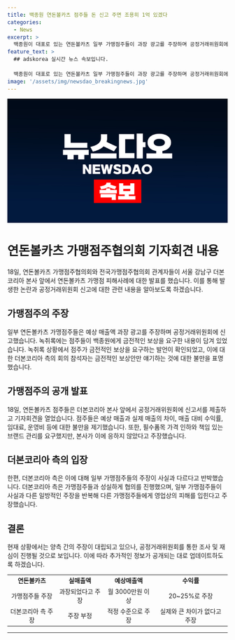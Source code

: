 ```yaml
---
title: 백종원 연돈볼카츠 점주들 돈 신고 주면 조용히 1억 있겠다
categories:
  - News
excerpt: >
  백종원이 대표로 있는 연돈볼카츠 일부 가맹점주들이 과장 광고를 주장하며 공정거래위원회에 신고를 한 가운데, 녹취록 공개로 백종원에게 금전적 보상을 요구한 사실이 드러났다. 연돈볼카츠 점주들은 실제 매출이 예상의 절반에 미치지 못하고, 수익률도 부족하다며 본사를 고발하고 있다. 더본코리아는 가맹점주들의 주장이 사실과 다르다고 반박하고, 자진해서 공정거래위원회 심의를 요청했다고 설명했다. 사건은 여전히 논란이 되고 있는 상황이다.
feature_text: >
  ## adskorea 실시간 뉴스 속보입니다.

  백종원이 대표로 있는 연돈볼카츠 일부 가맹점주들이 과장 광고를 주장하며 공정거래위원회에 신고를 한 가운데, 녹취록 공개로 백종원에게 금전적 보상을 요구한 사실이 드러났다. 연돈볼카츠 점주들은 실제 매출이 예상의 절반에 미치지 못하고, 수익률도 부족하다며 본사를 고발하고 있다. 더본코리아는 가맹점주들의 주장이 사실과 다르다고 반박하고, 자진해서 공정거래위원회 심의를 요청했다고 설명했다. 사건은 여전히 논란이 되고 있는 상황이다.
image: '/assets/img/newsdao_breakingnews.jpg'
---
```


<p><img src="/assets/img/newsdao_breakingnews.jpg" alt="adskorea 속보" /></p>

<h1>연돈볼카츠 가맹점주협의회 기자회견 내용</h1>

<p data-ke-size="size16">18일, 연돈볼카츠 가맹점주협의회와 전국가맹점주협의회 관계자들이 서울 강남구 더본코리아 본사 앞에서 연돈볼카츠 가맹점 피해사례에 대한 발표를 했습니다. 이를 통해 발생한 논란과 공정거래위원회 신고에 대한 관련 내용을 알아보도록 하겠습니다.</p>

<h2 data-ke-size="size26">가맹점주의 주장</h2>

<p data-ke-size="size16">일부 연돈볼카츠 가맹점주들은 예상 매출액 과장 광고를 주장하며 공정거래위원회에 신고했습니다. 녹취록에는 점주들이 백종원에게 금전적인 보상을 요구한 내용이 담겨 있었습니다. 녹취록 상황에서 점주가 금전적인 보상을 요구하는 발언이 확인되었고, 이에 대한 더본코리아 측의 회의 참석자는 금전적인 보상안만 얘기하는 것에 대한 불만을 표명했습니다.</p>

<h2 data-ke-size="size26">가맹점주의 공개 발표</h2>

<p data-ke-size="size16">18일, 연돈볼카츠 점주들은 더본코리아 본사 앞에서 공정거래위원회에 신고서를 제출하고 기자회견을 열었습니다. 점주들은 예상 매출과 실제 매출의 차이, 매출 대비 수익률, 임대료, 운영비 등에 대한 불만을 제기했습니다. 또한, 필수품목 가격 인하와 책임 있는 브랜드 관리를 요구했지만, 본사가 이에 응하지 않았다고 주장했습니다.</p>

<h2 data-ke-size="size26">더본코리아 측의 입장</h2>

<p data-ke-size="size16">한편, 더본코리아 측은 이에 대해 일부 가맹점주들의 주장이 사실과 다르다고 반박했습니다. 더본코리아 측은 가맹점주들과 성실하게 협의를 진행했으며, 일부 가맹점주들이 사실과 다른 일방적인 주장을 반복해 다른 가맹점주들에게 영업상의 피해를 입힌다고 주장했습니다.</p>

<h2 data-ke-size="size26">결론</h2>

<p data-ke-size="size16">현재 상황에서는 양측 간의 주장이 대립되고 있으나, 공정거래위원회를 통한 조사 및 재심이 진행될 것으로 보입니다. 이에 따라 추가적인 정보가 공개되는 대로 업데이트하도록 하겠습니다.</p>

<table>
    <tr>
        <td style="text-align: center; height: 17px;"><b>연돈볼카츠</b></td>
        <td style="text-align: center; height: 17px;"><b>실매출액</b></td>
        <td style="text-align: center; height: 17px;"><b>예상매출액</b></td>
        <td style="text-align: center; height: 17px;"><b>수익률</b></td>
    </tr>
    <tr>
        <td style="text-align: center; height: 17px;">가맹점주들 주장</td>
        <td style="text-align: center; height: 17px;">과장되었다고 주장</td>
        <td style="text-align: center; height: 17px;">월 3000만원 이상</td>
        <td style="text-align: center; height: 17px;">20~25%로 주장</td>
    </tr>
    <tr>
        <td style="text-align: center; height: 17px;">더본코리아 측 주장</td>
        <td style="text-align: center; height: 17px;">주장 부정</td>
        <td style="text-align: center; height: 17px;">적정 수준으로 주장</td>
        <td style="text-align: center; height: 17px;">실제와 큰 차이가 없다고 주장</td>
    </tr>
</table>

<p><hr></p>

